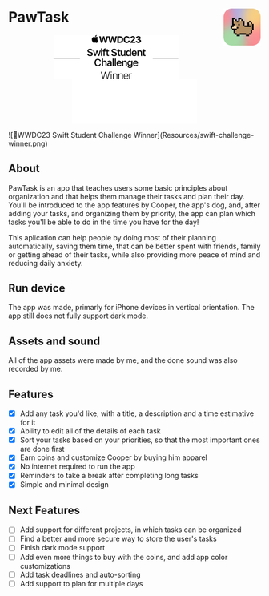 <h1> PawTask
  <img align="right" src="Resources/app-icon.png" width=74px>
</h1>

<p align="center">
  <img align="center" src="Resources/swift-challenge-winner-light.png#gh-light-mode-only" width=250px>
  <img align="center" src="Resources/swift-challenge-winner-dark.png#gh-dark-mode-only" width=250px>
</p>
![WWDC23 Swift Student Challenge Winner](Resources/swift-challenge-winner.png)

## About
PawTask is an app that teaches users some basic principles about organization and that helps them manage their tasks and plan their day. You'll be introduced to the app features by Cooper, the app's dog, and, after adding your tasks, and organizing them by priority, the app can plan which tasks you'll be able to do in the time you have for the day!

This aplication can help people by doing most of their planning automatically, saving them time, that can be better spent with friends, family or getting ahead of their tasks, while also providing more peace of mind and reducing daily anxiety.

## Run device
The app was made, primarly for iPhone devices in vertical orientation.
The app still does not fully support dark mode.

## Assets and sound
All of the app assets were made by me, and the done sound was also recorded by me.

## Features
- [x] Add any task you'd like, with a title, a description and a time estimative for it
- [x] Ability to edit all of the details of each task
- [x] Sort your tasks based on your priorities, so that the most important ones are done first
- [x] Earn coins and customize Cooper by buying him apparel
- [x] No internet required to run the app
- [x] Reminders to take a break after completing long tasks
- [x] Simple and minimal design

## Next Features
- [ ] Add support for different projects, in which tasks can be organized 
- [ ] Find a better and more secure way to store the user's tasks
- [ ] Finish dark mode support
- [ ] Add even more things to buy with the coins, and add app color customizations
- [ ] Add task deadlines and auto-sorting
- [ ] Add support to plan for multiple days
